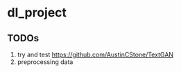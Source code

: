 # dl_project

## TODOs
1. try and test https://github.com/AustinCStone/TextGAN
2. preprocessing data
